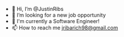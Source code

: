 - 👋 Hi, I’m @JustinRibs
- 👀 I’m looking for a new job opportunity
- 🌱 I'm currently a Software Engineer!
- 📫 How to reach me jribarich98@gmail.com

<!---
JustinRibs/JustinRibs is a ✨ special ✨ repository because its `README.md` (this file) appears on your GitHub profile.
You can click the Preview link to take a look at your changes.
--->
